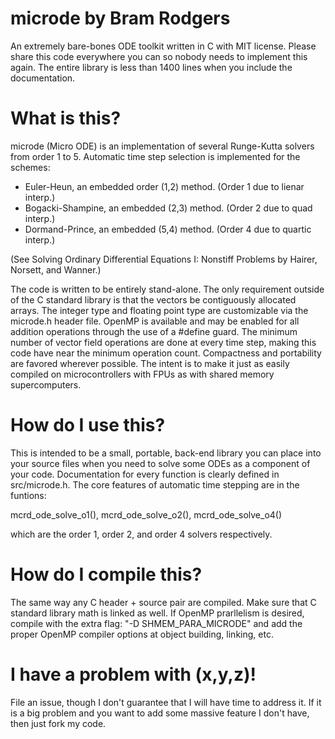 # microde by Bram Rodgers
An extremely bare-bones ODE toolkit written in C with MIT license. Please
share this code everywhere you can so nobody needs to implement this again.
The entire library is less than 1400 lines when you include the documentation.

# What is this?
microde (Micro ODE) is an implementation of several Runge-Kutta solvers from
order 1 to 5. Automatic time step selection is implemented for the schemes:

- Euler-Heun, an embedded order (1,2) method. (Order 1 due to lienar interp.)
- Bogacki-Shampine, an embedded (2,3) method. (Order 2 due to quad interp.)
- Dormand-Prince, an embedded (5,4) method. (Order 4 due to quartic interp.)

(See Solving Ordinary Differential Equations I: Nonstiff Problems
by Hairer, Norsett, and Wanner.)

The code is written to be entirely stand-alone. The only requirement outside
of the C standard library is that the vectors be contiguously allocated arrays.
The integer type and floating point type are customizable via the microde.h
header file. OpenMP is available and may be enabled for all addition operations
through the use of a #define guard. The minimum  number of vector field
operations are done at every time step, making this code have near the minimum
operation count. Compactness and portability are favored wherever possible. The
intent is to make it just as easily compiled on microcontrollers with FPUs
as with shared memory supercomputers.

# How do I use this?
This is intended to be a small, portable, back-end library you can place into
your source files when you need to solve some ODEs as a component of your code.
Documentation for every function is clearly defined in src/microde.h.
The core features of automatic time stepping are in the funtions:

mcrd_ode_solve_o1(), mcrd_ode_solve_o2(), mcrd_ode_solve_o4()

which are the order 1, order 2, and order 4 solvers respectively.

# How do I compile this?
The same way any C header + source pair are compiled. Make sure that
C standard library math is linked as well.
If OpenMP prarllelism is desired, compile with the extra flag:
"-D SHMEM_PARA_MICRODE"
and add the proper OpenMP compiler options at object building, linking, etc.

# I have a problem with (x,y,z)!
File an issue, though I don't guarantee that I will have time to address it.
If it is a big problem and you want to add some massive feature I don't have,
then just fork my code.
